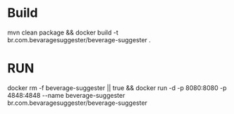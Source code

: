 # Build
mvn clean package && docker build -t br.com.bevaragesuggester/beverage-suggester .

# RUN

docker rm -f beverage-suggester || true && docker run -d -p 8080:8080 -p 4848:4848 --name beverage-suggester br.com.bevaragesuggester/beverage-suggester 
